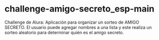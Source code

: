 # challenge-amigo-secreto_esp-main
Challenge de Alura: Aplicación para organizar un sorteo de AMIGO SECRETO. El usuario puede agregar nombres a una lista y este realiza un sorteo aleatorio para determinar quién es el amigo secreto.
